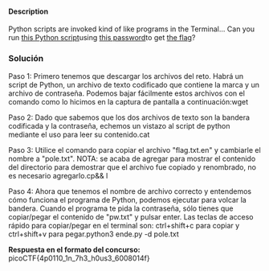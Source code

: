 #### Description

Python scripts are invoked kind of like programs in the Terminal... Can you run [this Python script](https://mercury.picoctf.net/static/0bf545252b5120845e3b568b9ad0277e/ende.py)using [this password](https://mercury.picoctf.net/static/0bf545252b5120845e3b568b9ad0277e/pw.txt)to get [the flag](https://mercury.picoctf.net/static/0bf545252b5120845e3b568b9ad0277e/flag.txt.en)?
### Solución
Paso 1:
Primero tenemos que descargar los archivos del reto. Habrá un script de Python, un archivo de texto codificado que contiene la marca y un archivo de contraseña. Podemos bajar fácilmente estos archivos con el comando como lo hicimos en la captura de pantalla a continuación:wget

Paso 2:
Dado que sabemos que los dos archivos de texto son la bandera codificada y la contraseña, echemos un vistazo al script de python mediante el uso para leer su contenido.cat

Paso 3:
Utilice el comando para copiar el archivo "flag.txt.en" y cambiarle el nombre a "pole.txt". NOTA: se acaba de agregar para mostrar el contenido del directorio para demostrar que el archivo fue copiado y renombrado, no es necesario agregarlo.cp&& l

Paso 4:
Ahora que tenemos el nombre de archivo correcto y entendemos cómo funciona el programa de Python, podemos ejecutar para volcar la bandera. Cuando el programa te pida la contraseña, sólo tienes que copiar/pegar el contenido de "pw.txt" y pulsar enter. Las teclas de acceso rápido para copiar/pegar en el terminal son: ctrl+shift+c para copiar y ctrl+shift+v para pegar.python3 ende.py -d pole.txt

**Respuesta en el formato del concurso:**
picoCTF{4p0110_1n_7h3_h0us3_6008014f}



